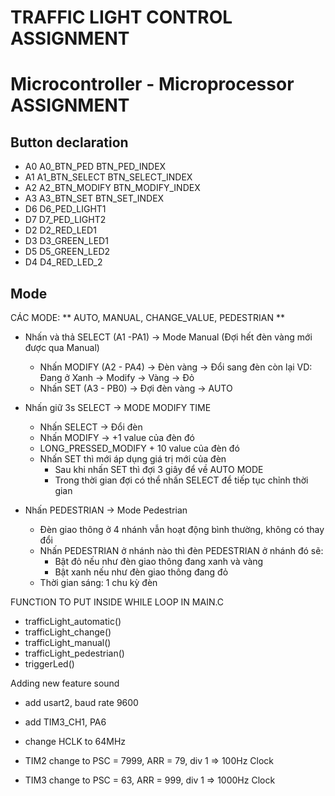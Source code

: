 # TRAFFIC LIGHT CONTROL ASSIGNMENT
# Microcontroller - Microprocessor ASSIGNMENT

## Button declaration
- A0 		A0_BTN_PED		BTN_PED_INDEX
- A1 		A1_BTN_SELECT	BTN_SELECT_INDEX
- A2 		A2_BTN_MODIFY	BTN_MODIFY_INDEX
- A3 		A3_BTN_SET		BTN_SET_INDEX
- D6 		D6_PED_LIGHT1
- D7 		D7_PED_LIGHT2
- D2 		D2_RED_LED1
- D3 		D3_GREEN_LED1
- D5 		D5_GREEN_LED2
- D4 		D4_RED_LED_2

## Mode 

CÁC MODE: ** AUTO, MANUAL, CHANGE_VALUE, PEDESTRIAN ** 

- Nhấn và thả SELECT (A1 -PA1) -> Mode Manual (Đợi hết đèn vàng mới được qua Manual)
	+ Nhấn MODIFY (A2 - PA4) -> Đèn vàng -> Đổi sang đèn còn lại 
		VD: Đang ở Xanh -> Modify -> Vàng -> Đỏ
	+ Nhấn SET (A3 - PB0) -> Đợi đèn vàng -> AUTO
	
- Nhấn giữ 3s SELECT -> MODE MODIFY TIME
	+ Nhấn SELECT -> Đổi đèn
	+ Nhấn MODIFY -> +1 value của đèn đó
	+ LONG_PRESSED_MODIFY + 10 value của đèn đó
	+ Nhấn SET thì mới áp dụng giá trị mới của đèn
		* Sau khi nhấn SET thì đợi 3 giây để về AUTO MODE
		* Trong thời gian đợi có thể nhấn SELECT để tiếp tục chỉnh thời gian

- Nhấn PEDESTRIAN -> Mode Pedestrian 
	+ Đèn giao thông ở 4 nhánh vẫn hoạt động bình thường, không có thay đổi
	+ Nhấn PEDESTRIAN ở nhánh nào thì đèn PEDESTRIAN ở nhánh đó sẽ:
		* Bật đỏ nếu như đèn giao thông đang xanh và vàng
		* Bật xanh nếu như đèn giao thông đang đỏ
	+ Thời gian sáng: 1 chu kỳ đèn

FUNCTION TO PUT INSIDE WHILE LOOP IN MAIN.C
- trafficLight_automatic()
- trafficLight_change()
- trafficLight_manual()
- trafficLight_pedestrian()
- triggerLed()


Adding new feature sound 

- add usart2, baud rate 9600
- add TIM3_CH1, PA6

- change HCLK to 64MHz
- TIM2 change to PSC = 7999, ARR = 79, div 1 => 100Hz Clock
- TIM3 change to PSC = 63, ARR = 999, div 1 => 1000Hz Clock

